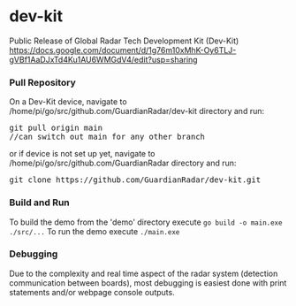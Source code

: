 # dev-kit
Public Release of Global Radar Tech Development Kit (Dev-Kit)
https://docs.google.com/document/d/1g76m10xMhK-Oy6TLJ-gVBf1AaDJxTd4Ku1AU6WMGdV4/edit?usp=sharing


### Pull Repository
On a Dev-Kit device, navigate to /home/pi/go/src/github.com/GuardianRadar/dev-kit directory and run:
<pre>
git pull origin main
//can switch out main for any other branch
</pre>

or if device is not set up yet, navigate to /home/pi/go/src/github.com/GuardianRadar directory and run:
<pre>
git clone https://github.com/GuardianRadar/dev-kit.git
</pre>

### Build and Run
To build the demo from the 'demo' directory execute `go build -o main.exe ./src/...`
To run the demo execute `./main.exe`

### Debugging
Due to the complexity and real time aspect of the radar system (detection communication between boards),
most debugging is easiest done with print statements and/or webpage console outputs.


